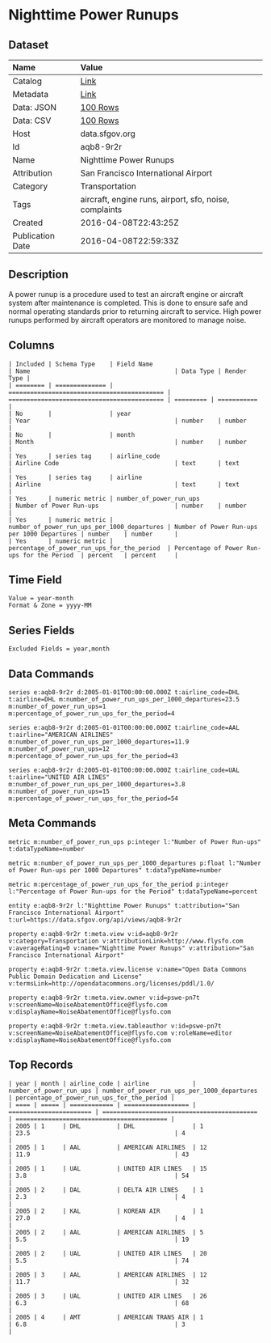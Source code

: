 # Nighttime Power Runups

## Dataset

| Name | Value |
| :--- | :---- |
| Catalog | [Link](https://catalog.data.gov/dataset/nighttime-power-runups) |
| Metadata | [Link](https://data.sfgov.org/api/views/aqb8-9r2r) |
| Data: JSON | [100 Rows](https://data.sfgov.org/api/views/aqb8-9r2r/rows.json?max_rows=100) |
| Data: CSV | [100 Rows](https://data.sfgov.org/api/views/aqb8-9r2r/rows.csv?max_rows=100) |
| Host | data.sfgov.org |
| Id | aqb8-9r2r |
| Name | Nighttime Power Runups |
| Attribution | San Francisco International Airport |
| Category | Transportation |
| Tags | aircraft, engine runs, airport, sfo, noise, complaints |
| Created | 2016-04-08T22:43:25Z |
| Publication Date | 2016-04-08T22:59:33Z |

## Description

A power runup is a procedure used to test an aircraft engine or aircraft system after maintenance is completed.  This is done to ensure safe and normal operating standards prior to returning aircraft to service.  High power runups performed by aircraft operators are monitored to manage noise.

## Columns

```ls
| Included | Schema Type    | Field Name                                  | Name                                        | Data Type | Render Type |
| ======== | ============== | =========================================== | =========================================== | ========= | =========== |
| No       |                | year                                        | Year                                        | number    | number      |
| No       |                | month                                       | Month                                       | number    | number      |
| Yes      | series tag     | airline_code                                | Airline Code                                | text      | text        |
| Yes      | series tag     | airline                                     | Airline                                     | text      | text        |
| Yes      | numeric metric | number_of_power_run_ups                     | Number of Power Run-ups                     | number    | number      |
| Yes      | numeric metric | number_of_power_run_ups_per_1000_departures | Number of Power Run-ups per 1000 Departures | number    | number      |
| Yes      | numeric metric | percentage_of_power_run_ups_for_the_period  | Percentage of Power Run-ups for the Period  | percent   | percent     |
```

## Time Field

```ls
Value = year-month
Format & Zone = yyyy-MM
```

## Series Fields

```ls
Excluded Fields = year,month
```

## Data Commands

```ls
series e:aqb8-9r2r d:2005-01-01T00:00:00.000Z t:airline_code=DHL t:airline=DHL m:number_of_power_run_ups_per_1000_departures=23.5 m:number_of_power_run_ups=1 m:percentage_of_power_run_ups_for_the_period=4

series e:aqb8-9r2r d:2005-01-01T00:00:00.000Z t:airline_code=AAL t:airline="AMERICAN AIRLINES" m:number_of_power_run_ups_per_1000_departures=11.9 m:number_of_power_run_ups=12 m:percentage_of_power_run_ups_for_the_period=43

series e:aqb8-9r2r d:2005-01-01T00:00:00.000Z t:airline_code=UAL t:airline="UNITED AIR LINES" m:number_of_power_run_ups_per_1000_departures=3.8 m:number_of_power_run_ups=15 m:percentage_of_power_run_ups_for_the_period=54
```

## Meta Commands

```ls
metric m:number_of_power_run_ups p:integer l:"Number of Power Run-ups" t:dataTypeName=number

metric m:number_of_power_run_ups_per_1000_departures p:float l:"Number of Power Run-ups per 1000 Departures" t:dataTypeName=number

metric m:percentage_of_power_run_ups_for_the_period p:integer l:"Percentage of Power Run-ups for the Period" t:dataTypeName=percent

entity e:aqb8-9r2r l:"Nighttime Power Runups" t:attribution="San Francisco International Airport" t:url=https://data.sfgov.org/api/views/aqb8-9r2r

property e:aqb8-9r2r t:meta.view v:id=aqb8-9r2r v:category=Transportation v:attributionLink=http://www.flysfo.com v:averageRating=0 v:name="Nighttime Power Runups" v:attribution="San Francisco International Airport"

property e:aqb8-9r2r t:meta.view.license v:name="Open Data Commons Public Domain Dedication and License" v:termsLink=http://opendatacommons.org/licenses/pddl/1.0/

property e:aqb8-9r2r t:meta.view.owner v:id=pswe-pn7t v:screenName=NoiseAbatementOffice@flysfo.com v:displayName=NoiseAbatementOffice@flysfo.com

property e:aqb8-9r2r t:meta.view.tableauthor v:id=pswe-pn7t v:screenName=NoiseAbatementOffice@flysfo.com v:roleName=editor v:displayName=NoiseAbatementOffice@flysfo.com
```

## Top Records

```ls
| year | month | airline_code | airline            | number_of_power_run_ups | number_of_power_run_ups_per_1000_departures | percentage_of_power_run_ups_for_the_period | 
| ==== | ===== | ============ | ================== | ======================= | =========================================== | ========================================== | 
| 2005 | 1     | DHL          | DHL                | 1                       | 23.5                                        | 4                                          | 
| 2005 | 1     | AAL          | AMERICAN AIRLINES  | 12                      | 11.9                                        | 43                                         | 
| 2005 | 1     | UAL          | UNITED AIR LINES   | 15                      | 3.8                                         | 54                                         | 
| 2005 | 2     | DAL          | DELTA AIR LINES    | 1                       | 2.3                                         | 4                                          | 
| 2005 | 2     | KAL          | KOREAN AIR         | 1                       | 27.0                                        | 4                                          | 
| 2005 | 2     | AAL          | AMERICAN AIRLINES  | 5                       | 5.5                                         | 19                                         | 
| 2005 | 2     | UAL          | UNITED AIR LINES   | 20                      | 5.5                                         | 74                                         | 
| 2005 | 3     | AAL          | AMERICAN AIRLINES  | 12                      | 11.7                                        | 32                                         | 
| 2005 | 3     | UAL          | UNITED AIR LINES   | 26                      | 6.3                                         | 68                                         | 
| 2005 | 4     | AMT          | AMERICAN TRANS AIR | 1                       | 6.8                                         | 3                                          | 
```